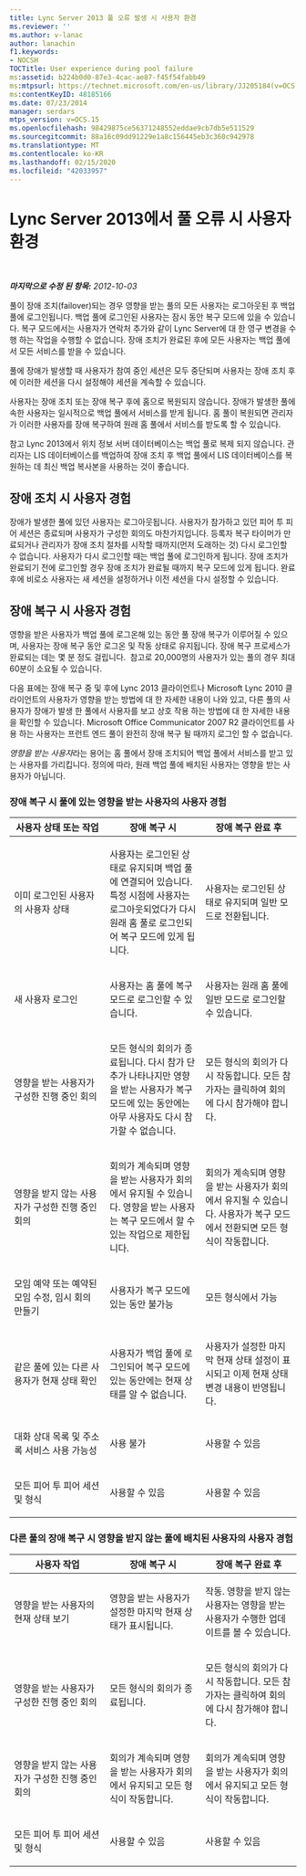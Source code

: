 ```yaml
---
title: Lync Server 2013 풀 오류 발생 시 사용자 환경
ms.reviewer: ''
ms.author: v-lanac
author: lanachin
f1.keywords:
- NOCSH
TOCTitle: User experience during pool failure
ms:assetid: b224b0d0-87e3-4cac-ae87-f45f54fabb49
ms:mtpsurl: https://technet.microsoft.com/en-us/library/JJ205184(v=OCS.15)
ms:contentKeyID: 48185166
ms.date: 07/23/2014
manager: serdars
mtps_version: v=OCS.15
ms.openlocfilehash: 98429875ce56371248552eddae9cb7db5e511529
ms.sourcegitcommit: 88a16c09dd91229e1a8c156445eb3c360c942978
ms.translationtype: MT
ms.contentlocale: ko-KR
ms.lasthandoff: 02/15/2020
ms.locfileid: "42033957"
---
```

<div data-xmlns="http://www.w3.org/1999/xhtml">

<div class="topic" data-xmlns="http://www.w3.org/1999/xhtml" data-msxsl="urn:schemas-microsoft-com:xslt" data-cs="http://msdn.microsoft.com/">

<div data-asp="http://msdn2.microsoft.com/asp">

# <a name="user-experience-during-pool-failure-in-lync-server-2013"></a>Lync Server 2013에서 풀 오류 시 사용자 환경

</div>

<div id="mainSection">

<div id="mainBody">

<span> </span>

_**마지막으로 수정 된 항목:** 2012-10-03_

풀이 장애 조치(failover)되는 경우 영향을 받는 풀의 모든 사용자는 로그아웃된 후 백업 풀에 로그인됩니다. 백업 풀에 로그인된 사용자는 잠시 동안 복구 모드에 있을 수 있습니다. 복구 모드에서는 사용자가 연락처 추가와 같이 Lync Server에 대 한 영구 변경을 수행 하는 작업을 수행할 수 없습니다. 장애 조치가 완료된 후에 모든 사용자는 백업 풀에서 모든 서비스를 받을 수 있습니다.

풀에 장애가 발생할 때 사용자가 참여 중인 세션은 모두 중단되며 사용자는 장애 조치 후에 이러한 세션을 다시 설정해야 세션을 계속할 수 있습니다.

사용자는 장애 조치 또는 장애 복구 후에 홈으로 복원되지 않습니다. 장애가 발생한 풀에 속한 사용자는 일시적으로 백업 풀에서 서비스를 받게 됩니다. 홈 풀이 복원되면 관리자가 이러한 사용자를 장애 복구하여 원래 홈 풀에서 서비스를 받도록 할 수 있습니다.

참고 Lync 2013에서 위치 정보 서버 데이터베이스는 백업 풀로 복제 되지 않습니다. 관리자는 LIS 데이터베이스를 백업하여 장애 조치 후 백업 풀에서 LIS 데이터베이스를 복원하는 데 최신 백업 복사본을 사용하는 것이 좋습니다.

<div>

## <a name="user-experience-during-failover"></a>장애 조치 시 사용자 경험

장애가 발생한 풀에 있던 사용자는 로그아웃됩니다. 사용자가 참가하고 있던 피어 투 피어 세션은 종료되며 사용자가 구성한 회의도 마찬가지입니다. 등록자 복구 타이머가 만료되거나 관리자가 장애 조치 절차를 시작할 때까지(먼저 도래하는 것) 다시 로그인할 수 없습니다. 사용자가 다시 로그인할 때는 백업 풀에 로그인하게 됩니다. 장애 조치가 완료되기 전에 로그인할 경우 장애 조치가 완료될 때까지 복구 모드에 있게 됩니다. 완료 후에 비로소 사용자는 새 세션을 설정하거나 이전 세션을 다시 설정할 수 있습니다.

</div>

<div>

## <a name="user-experience-during-failback"></a>장애 복구 시 사용자 경험

영향을 받은 사용자가 백업 풀에 로그온해 있는 동안 풀 장애 복구가 이루어질 수 있으며, 사용자는 장애 복구 동안 로그온 및 작동 상태로 유지됩니다. 장애 복구 프로세스가 완료되는 데는 몇 분 정도 걸립니다.  참고로 20,000명의 사용자가 있는 풀의 경우 최대 60분이 소요될 수 있습니다.

다음 표에는 장애 복구 중 및 후에 Lync 2013 클라이언트나 Microsoft Lync 2010 클라이언트의 사용자가 영향을 받는 방법에 대 한 자세한 내용이 나와 있고, 다른 풀의 사용자가 장애가 발생 한 풀에서 사용자를 보고 상호 작용 하는 방법에 대 한 자세한 내용을 확인할 수 있습니다. Microsoft Office Communicator 2007 R2 클라이언트를 사용 하는 사용자는 프런트 엔드 풀이 완전히 장애 복구 될 때까지 로그인 할 수 없습니다.

*영향을 받는 사용자*라는 용어는 홈 풀에서 장애 조치되어 백업 풀에서 서비스를 받고 있는 사용자를 가리킵니다. 정의에 따라, 원래 백업 풀에 배치된 사용자는 영향을 받는 사용자가 아닙니다.

### <a name="user-experience-for-an-affected-user-in-a-pool-in-failback"></a>장애 복구 시 풀에 있는 영향을 받는 사용자의 사용자 경험

<table>
<colgroup>
<col style="width: 33%" />
<col style="width: 33%" />
<col style="width: 33%" />
</colgroup>
<thead>
<tr class="header">
<th>사용자 상태 또는 작업</th>
<th>장애 복구 시</th>
<th>장애 복구 완료 후</th>
</tr>
</thead>
<tbody>
<tr class="odd">
<td><p>이미 로그인된 사용자의 사용자 상태</p></td>
<td><p>사용자는 로그인된 상태로 유지되며 백업 풀에 연결되어 있습니다. 특정 시점에 사용자는 로그아웃되었다가 다시 원래 홈 풀로 로그인되어 복구 모드에 있게 됩니다.</p></td>
<td><p>사용자는 로그인된 상태로 유지되며 일반 모드로 전환됩니다.</p></td>
</tr>
<tr class="even">
<td><p>새 사용자 로그인</p></td>
<td><p>사용자는 홈 풀에 복구 모드로 로그인할 수 있습니다.</p></td>
<td><p>사용자는 원래 홈 풀에 일반 모드로 로그인할 수 있습니다.</p></td>
</tr>
<tr class="odd">
<td><p>영향을 받는 사용자가 구성한 진행 중인 회의</p></td>
<td><p>모든 형식의 회의가 종료됩니다. 다시 참가 단추가 나타나지만 영향을 받는 사용자가 복구 모드에 있는 동안에는 아무 사용자도 다시 참가할 수 없습니다.</p></td>
<td><p>모든 형식의 회의가 다시 작동합니다. 모든 참가자는 클릭하여 회의에 다시 참가해야 합니다.</p></td>
</tr>
<tr class="even">
<td><p>영향을 받지 않는 사용자가 구성한 진행 중인 회의</p></td>
<td><p>회의가 계속되며 영향을 받는 사용자가 회의에서 유지될 수 있습니다. 영향을 받는 사용자는 복구 모드에서 할 수 있는 작업으로 제한됩니다.</p></td>
<td><p>회의가 계속되며 영향을 받는 사용자가 회의에서 유지될 수 있습니다. 사용자가 복구 모드에서 전환되면 모든 형식이 작동합니다.</p></td>
</tr>
<tr class="odd">
<td><p>모임 예약 또는 예약된 모임 수정, 임시 회의 만들기</p></td>
<td><p>사용자가 복구 모드에 있는 동안 불가능</p></td>
<td><p>모든 형식에서 가능</p></td>
</tr>
<tr class="even">
<td><p>같은 풀에 있는 다른 사용자가 현재 상태 확인</p></td>
<td><p>사용자가 백업 풀에 로그인되어 복구 모드에 있는 동안에는 현재 상태를 알 수 없습니다.</p></td>
<td><p>사용자가 설정한 마지막 현재 상태 설정이 표시되고 이제 현재 상태 변경 내용이 반영됩니다.</p></td>
</tr>
<tr class="odd">
<td><p>대화 상대 목록 및 주소록 서비스 사용 가능성</p></td>
<td><p>사용 불가</p></td>
<td><p>사용할 수 있음</p></td>
</tr>
<tr class="even">
<td><p>모든 피어 투 피어 세션 및 형식</p></td>
<td><p>사용할 수 있음</p></td>
<td><p>사용할 수 있음</p></td>
</tr>
</tbody>
</table>


### <a name="user-experience-for-a-user-homed-in-an-unaffected-pool-during-failback-of-another-pool"></a>다른 풀의 장애 복구 시 영향을 받지 않는 풀에 배치된 사용자의 사용자 경험

<table>
<colgroup>
<col style="width: 33%" />
<col style="width: 33%" />
<col style="width: 33%" />
</colgroup>
<thead>
<tr class="header">
<th>사용자 작업</th>
<th>장애 복구 시</th>
<th>장애 복구 완료 후</th>
</tr>
</thead>
<tbody>
<tr class="odd">
<td><p>영향을 받는 사용자의 현재 상태 보기</p></td>
<td><p>영향을 받는 사용자가 설정한 마지막 현재 상태가 표시됩니다.</p></td>
<td><p>작동. 영향을 받지 않는 사용자는 영향을 받는 사용자가 수행한 업데이트를 볼 수 있습니다.</p></td>
</tr>
<tr class="even">
<td><p>영향을 받는 사용자가 구성한 진행 중인 회의</p></td>
<td><p>모든 형식의 회의가 종료됩니다.</p></td>
<td><p>모든 형식의 회의가 다시 작동합니다. 모든 참가자는 클릭하여 회의에 다시 참가해야 합니다.</p></td>
</tr>
<tr class="odd">
<td><p>영향을 받지 않는 사용자가 구성한 진행 중인 회의</p></td>
<td><p>회의가 계속되며 영향을 받는 사용자가 회의에서 유지되고 모든 형식이 작동합니다.</p></td>
<td><p>회의가 계속되며 영향을 받는 사용자가 회의에서 유지되고 모든 형식이 작동합니다.</p></td>
</tr>
<tr class="even">
<td><p>모든 피어 투 피어 세션 및 형식</p></td>
<td><p>사용할 수 있음</p></td>
<td><p>사용할 수 있음</p></td>
</tr>
</tbody>
</table>


</div>

</div>

<span> </span>

</div>

</div>

</div>


